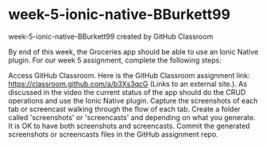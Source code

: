 # week-5-ionic-native-BBurkett99
week-5-ionic-native-BBurkett99 created by GitHub Classroom

By end of this week, the Groceries app should be able to use an Ionic Native plugin. For our week 5 assignment, complete the following steps:


Access GitHub Classroom. Here is the GitHub Classroom assignment link: https://classroom.github.com/a/b3Xs3qcG (Links to an external site.).
As discussed in the video the current status of the app should do the CRUD operations and use the Ionic Native plugin.
Capture the screenshots of each tab or screencast walking through the flow of each tab.
Create a folder called 'screenshots' or 'screencasts' and depending on what you generate. It is OK to have both screenshots and screencasts.
Commit the generated screenshots or screencasts files in the GitHub assignment repo.
